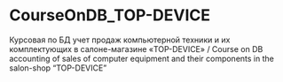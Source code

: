# CourseOnDB_TOP-DEVICE
Курсовая по БД учет продаж компьютерной техники и их комплектующих в салоне-магазине «TOP-DEVICE» / Course on DB accounting of sales of computer equipment and their components in the salon-shop “TOP-DEVICE”
